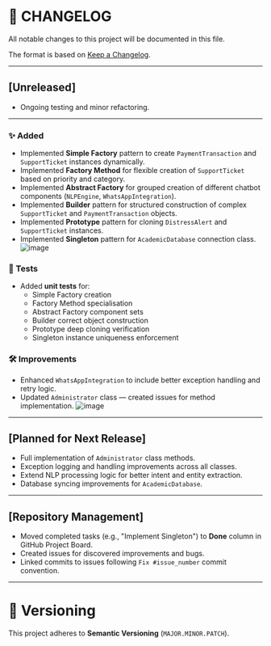 # 📜 CHANGELOG

All notable changes to this project will be documented in this file.

The format is based on [Keep a Changelog](https://keepachangelog.com/en/1.0.0/).

---

## [Unreleased]

- Ongoing testing and minor refactoring.

---

### ✨ Added

- Implemented **Simple Factory** pattern to create `PaymentTransaction` and `SupportTicket` instances dynamically.
- Implemented **Factory Method** for flexible creation of `SupportTicket` based on priority and category.
- Implemented **Abstract Factory** for grouped creation of different chatbot components (`NLPEngine`, `WhatsAppIntegration`).
- Implemented **Builder** pattern for structured construction of complex `SupportTicket` and `PaymentTransaction` objects.
- Implemented **Prototype** pattern for cloning `DistressAlert` and `SupportTicket` instances.
- Implemented **Singleton** pattern for `AcademicDatabase` connection class.
  ![image](https://github.com/user-attachments/assets/88e2e823-b08c-4057-8031-e02b35db484e)


### 🧪 Tests

- Added **unit tests** for:
  - Simple Factory creation
  - Factory Method specialisation
  - Abstract Factory component sets
  - Builder correct object construction
  - Prototype deep cloning verification
  - Singleton instance uniqueness enforcement

### 🛠 Improvements

- Enhanced `WhatsAppIntegration` to include better exception handling and retry logic.
- Updated `Administrator` class — created issues for method implementation.
![image](https://github.com/user-attachments/assets/82a04fb8-c3af-43ae-b0f8-b65341a9fb07)

---

## [Planned for Next Release]

- Full implementation of `Administrator` class methods.
- Exception logging and handling improvements across all classes.
- Extend NLP processing logic for better intent and entity extraction.
- Database syncing improvements for `AcademicDatabase`.

---

## [Repository Management]

- Moved completed tasks (e.g., "Implement Singleton") to **Done** column in GitHub Project Board.
- Created issues for discovered improvements and bugs.
- Linked commits to issues following `Fix #issue_number` commit convention.

---

# 📌 Versioning

This project adheres to **Semantic Versioning** (`MAJOR.MINOR.PATCH`).

